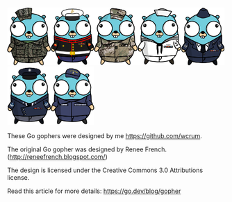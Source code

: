 <img width="100px" src="/marine_gopher.png"/><img width="100px" src="/marine_dress_blue_gopher.png"/><img width="100px" src="/army_gopher.png"/><img width="100px" src="/sailor_gopher.png"/><img width="100px" src="/airmen_gopher.png"/><img width="100px" src="/spaceforce_gopher.png"/><img width="100px" src="/coastguard_gopher.png"/>

These Go gophers were designed by me https://github.com/wcrum.

The original Go gopher was designed by Renee French. (http://reneefrench.blogspot.com/)

The design is licensed under the Creative Commons 3.0 Attributions license.

Read this article for more details: https://go.dev/blog/gopher
